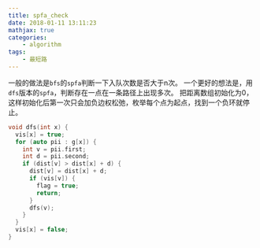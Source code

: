 ```yaml
---
title: spfa_check
date: 2018-01-11 13:11:23
mathjax: true
categories:
    - algorithm
tags:
    - 最短路
---
```


一般的做法是``bfs``的``spfa``判断一下入队次数是否大于n次。
一个更好的想法是，用``dfs``版本的``spfa``，判断存在一点在一条路径上出现多次。
把距离数组初始化为0，这样初始化后第一次只会加负边权松弛，枚举每个点为起点，找到一个负环就停止。
```cpp
void dfs(int x) {
  vis[x] = true;
  for (auto pii : g[x]) {
    int v = pii.first;
    int d = pii.second;
    if (dist[v] > dist[x] + d) {
      dist[v] = dist[x] + d;
      if (vis[v]) {
        flag = true;
        return;
      }
      dfs(v);
    }
  }
  vis[x] = false;    
}
```
